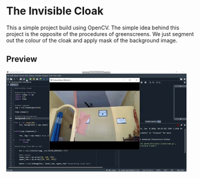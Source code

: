 # The Invisible Cloak




This a simple project build using OpenCV. The simple idea behind this project is the opposite of the procedures of greenscreens. We just segment out the colour of the cloak and apply mask of the background image.

## Preview

![](invisiblecloak.gif)
